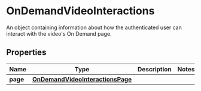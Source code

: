 

# OnDemandVideoInteractions

An object containing information about how the authenticated user can interact with the video's On Demand page.

## Properties

| Name | Type | Description | Notes |
|------------ | ------------- | ------------- | -------------|
|**page** | [**OnDemandVideoInteractionsPage**](OnDemandVideoInteractionsPage.md) |  |  |



